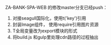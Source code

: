 ZA-BANK-SPA-WEB 的修改master分支已经push：

1. 对接seagull国际化，使用t('key')引用
2. 封装Image组件， 使用require引用图片资源
3. T全局变量改为export模块的形式
4. 将build.js 和gulp里处理cdn路径的过程抽出